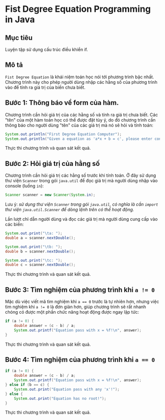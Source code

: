 # Fist Degree Equation Programming in Java

## Mục tiêu

Luyện tập sử dụng cấu trúc điều khiển if.

Mô tả
---

`Fist Degree Equation` là khái niệm toán học nói tới phương trình bậc nhất. Chương trình 
này cho phép người dùng nhập các hằng số của phương trình vào để tính ra giá trị của biến
chưa biết.

## Bước 1: Thông báo về form của hàm.

Chương trình cần hỏi giá trị của các hằng số và tính ra giá trị chưa biết. Các "tên" của
một hàm toán học có thể được đặt tùy ý, do đó chương trình cần thông báo cho người dùng 
"tên" của các giá trị mà nó sẽ hỏi và tính toán:

```java
System.out.println("First Degree Equation Computer");
System.out.println("Given a equation as 'a*x + b = c', please enter constants:");
```

Thực thi chương trình và quan sát kết quả.

## Bước 2: Hỏi giá trị của hằng số

Chương trình cần hỏi giá trị các hằng số trước khi tính toán. Ở đây sử dụng thư viện
`Scanner` trong gói `java.util` để đọc giá trị mà người dùng nhập vào console (luồng `in`):

```java
Scanner scanner = new Scanner(System.in);
```

Lưu ý: _sử dụng thư viện `Scanner` trong gói `java.util`, có nghĩa là cần `import` thư
viện `java.util.Scanner` để dòng lệnh trên có thể hoạt động._

Lần lượt chỉ dẫn người dùng và đọc các giá trị mà người dùng cung cấp vào các biến:

```java
System.out.print("\ta: ");
double a = scanner.nextDouble();

System.out.print("\tb: ");
double b = scanner.nextDouble();

System.out.print("\tc: ");
double c = scanner.nextDouble();
```

Thực thi chương trình và quan sát kết quả.

## Bước 3: Tìm nghiệm của phương trình khi `a != 0`

Mặc dù việc viết mã tìm nghiệm khi `a == 0` trước là tự nhiên hơn, nhưng việc tìm nghiệm
khi `a != 0` là đơn giản hơn, giúp chương trình sẽ rất nhanh chóng có được một phần chức
năng hoạt động được ngay lập tức:

```java
if (a != 0) {
    double answer = (c - b) / a;
    System.out.printf("Equation pass with x = %f!\n", answer);
}
```

Thực thi chương trình và quan sát kết quả.

## Bước 4: Tìm nghiệm của phương trình khi `a == 0`

```java
if (a != 0) {
    double answer = (c - b) / a;
    System.out.printf("Equation pass with x = %f!\n", answer);
} else if (b == c) {
    System.out.print("Equation pass with any 'x'!");
} else {
    System.out.print("Equation has no root!");
}
```

Thực thi chương trình và quan sát kết quả.
